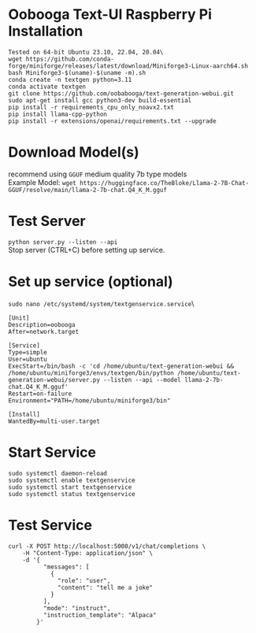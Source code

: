 # Oobooga Text-UI Raspberry Pi Installation 
```
Tested on 64-bit Ubuntu 23.10, 22.04, 20.04\
wget https://github.com/conda-forge/miniforge/releases/latest/download/Miniforge3-Linux-aarch64.sh
bash Miniforge3-$(uname)-$(uname -m).sh
conda create -n textgen python=3.11
conda activate textgen
git clone https://github.com/oobabooga/text-generation-webui.git
sudo apt-get install gcc python3-dev build-essential
pip install -r requirements_cpu_only_noavx2.txt
pip install llama-cpp-python
pip install -r extensions/openai/requirements.txt --upgrade
```
# Download Model(s)
recommend using `GGUF` medium quality 7b type models\
Example Model:
`wget https://huggingface.co/TheBloke/Llama-2-7B-Chat-GGUF/resolve/main/llama-2-7b-chat.Q4_K_M.gguf`

# Test Server
`python server.py --listen --api`\
Stop server (CTRL+C) before setting up service.

# Set up service (optional)
`sudo nano /etc/systemd/system/textgenservice.service`\
```
[Unit]
Description=oobooga
After=network.target

[Service]
Type=simple
User=ubuntu
ExecStart=/bin/bash -c 'cd /home/ubuntu/text-generation-webui && /home/ubuntu/miniforge3/envs/textgen/bin/python /home/ubuntu/text-generation-webui/server.py --listen --api --model llama-2-7b-chat.Q4_K_M.gguf'
Restart=on-failure
Environment="PATH=/home/ubuntu/miniforge3/bin"

[Install]
WantedBy=multi-user.target
```
# Start Service
```
sudo systemctl daemon-reload
sudo systemctl enable textgenservice
sudo systemctl start textgenservice
sudo systemctl status textgenservice
```
# Test Service
```
curl -X POST http://localhost:5000/v1/chat/completions \
    -H "Content-Type: application/json" \
    -d '{
          "messages": [
            {
              "role": "user",
              "content": "tell me a joke"
            }
          ],
          "mode": "instruct",
          "instruction_template": "Alpaca"
        }'
```